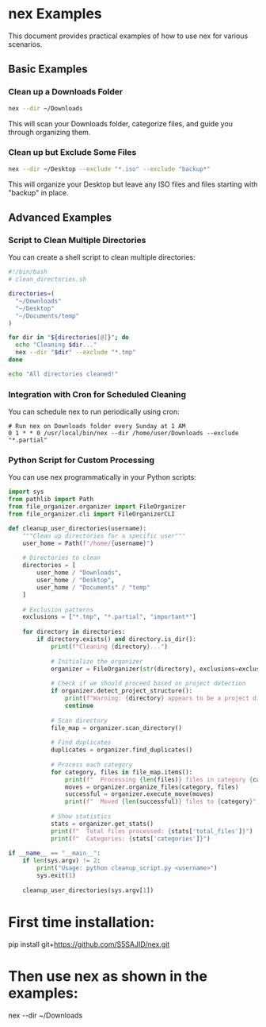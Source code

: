 # nex Examples

This document provides practical examples of how to use nex for various scenarios.

## Basic Examples

### Clean up a Downloads Folder

```bash
nex --dir ~/Downloads
```

This will scan your Downloads folder, categorize files, and guide you through organizing them.

### Clean up but Exclude Some Files

```bash
nex --dir ~/Desktop --exclude "*.iso" --exclude "backup*"
```

This will organize your Desktop but leave any ISO files and files starting with "backup" in place.

## Advanced Examples

### Script to Clean Multiple Directories

You can create a shell script to clean multiple directories:

```bash
#!/bin/bash
# clean_directories.sh

directories=(
  "~/Downloads"
  "~/Desktop"
  "~/Documents/temp"
)

for dir in "${directories[@]}"; do
  echo "Cleaning $dir..."
  nex --dir "$dir" --exclude "*.tmp"
done

echo "All directories cleaned!"
```

### Integration with Cron for Scheduled Cleaning

You can schedule nex to run periodically using cron:

```
# Run nex on Downloads folder every Sunday at 1 AM
0 1 * * 0 /usr/local/bin/nex --dir /home/user/Downloads --exclude "*.partial"
```

### Python Script for Custom Processing

You can use nex programmatically in your Python scripts:

```python
import sys
from pathlib import Path
from file_organizer.organizer import FileOrganizer
from file_organizer.cli import FileOrganizerCLI

def cleanup_user_directories(username):
    """Clean up directories for a specific user"""
    user_home = Path(f"/home/{username}")
    
    # Directories to clean
    directories = [
        user_home / "Downloads",
        user_home / "Desktop",
        user_home / "Documents" / "temp"
    ]
    
    # Exclusion patterns
    exclusions = ["*.tmp", "*.partial", "important*"]
    
    for directory in directories:
        if directory.exists() and directory.is_dir():
            print(f"Cleaning {directory}...")
            
            # Initialize the organizer
            organizer = FileOrganizer(str(directory), exclusions=exclusions)
            
            # Check if we should proceed based on project detection
            if organizer.detect_project_structure():
                print(f"Warning: {directory} appears to be a project directory. Skipping.")
                continue
                
            # Scan directory
            file_map = organizer.scan_directory()
            
            # Find duplicates
            duplicates = organizer.find_duplicates()
            
            # Process each category
            for category, files in file_map.items():
                print(f"  Processing {len(files)} files in category {category}")
                moves = organizer.organize_files(category, files)
                successful = organizer.execute_move(moves)
                print(f"  Moved {len(successful)} files to {category}")
                
            # Show statistics
            stats = organizer.get_stats()
            print(f"  Total files processed: {stats['total_files']}")
            print(f"  Categories: {stats['categories']}")
            
if __name__ == "__main__":
    if len(sys.argv) != 2:
        print("Usage: python cleanup_script.py <username>")
        sys.exit(1)
        
    cleanup_user_directories(sys.argv[1]) 
```

# First time installation:
pip install git+https://github.com/S5SAJID/nex.git

# Then use nex as shown in the examples:
nex --dir ~/Downloads 